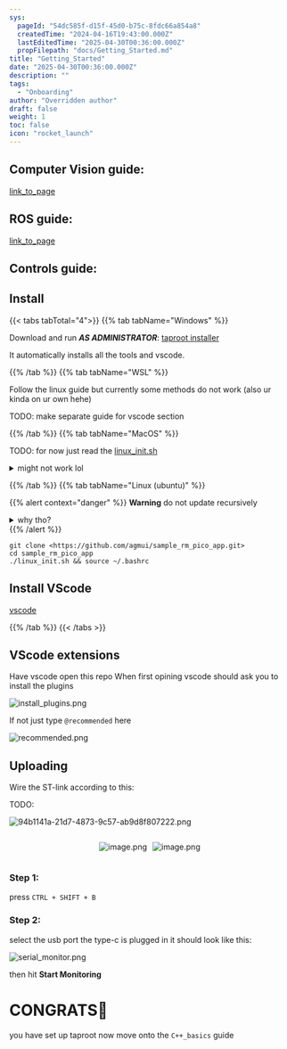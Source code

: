 ```yaml
---
sys:
  pageId: "54dc585f-d15f-45d0-b75c-8fdc66a854a8"
  createdTime: "2024-04-16T19:43:00.000Z"
  lastEditedTime: "2025-04-30T00:36:00.000Z"
  propFilepath: "docs/Getting_Started.md"
title: "Getting_Started"
date: "2025-04-30T00:36:00.000Z"
description: ""
tags:
  - "Onboarding"
author: "Overridden author"
draft: false
weight: 1
toc: false
icon: "rocket_launch"
---
```


## Computer Vision guide:

[link_to_page](86d45bc0-388b-4d26-8848-44f255f73d0e)

## ROS guide:

[link_to_page](3c76c1de-ec8f-46d6-8b0a-294005edc2d5)

## Controls guide:

## Install

{{< tabs tabTotal="4">}}
{{% tab tabName="Windows" %}}

Download and run _**AS ADMINISTRATOR**_: [taproot installer](https://github.com/Thornbots/TeachingFreshies/releases/tag/1.0)

It automatically installs all the tools and vscode.

{{% /tab %}}
{{% tab tabName="WSL" %}}

Follow the linux guide but currently some methods do not work (also ur kinda on ur own hehe)

TODO: make separate guide for vscode section

{{% /tab %}}
{{% tab tabName="MacOS" %}}

TODO: for now just read the [linux_init.sh](https://github.com/agmui/sample_rm_pico_app/blob/main/linux_init.sh)

<details>
<summary>might not work lol</summary>

`brew install libusb pkg-config`

Next install: [vscode](https://code.visualstudio.com/Download)

</details>

{{% /tab %}}
{{% tab tabName="Linux (ubuntu)" %}}

{{% alert context="danger" %}}
**Warning** do not update recursively
<details>
<summary>why tho?</summary>
There are some submodules that may go on for a while (like tinyusb) and I highly
recommend you don't need to get them.
If you want to see what submodules I update just look in `linux_init.sh`
</details>
{{% /alert %}}

```shell
git clone <https://github.com/agmui/sample_rm_pico_app.git>
cd sample_rm_pico_app
./linux_init.sh && source ~/.bashrc
```

## Install VScode

[vscode](https://code.visualstudio.com/Download)

{{% /tab %}}
{{< /tabs >}}

## VScode extensions

Have vscode open this repo
When first opining vscode should ask you to install the plugins

![install_plugins.png](https://prod-files-secure.s3.us-west-2.amazonaws.com/d518164a-d88e-44d1-a4ee-3adb3bd8bce0/89bd30f0-1825-4e77-867b-0a41ce370880/install_plugins.png?X-Amz-Algorithm=AWS4-HMAC-SHA256&X-Amz-Content-Sha256=UNSIGNED-PAYLOAD&X-Amz-Credential=ASIAZI2LB4665Q2JUKID%2F20250514%2Fus-west-2%2Fs3%2Faws4_request&X-Amz-Date=20250514T230648Z&X-Amz-Expires=3600&X-Amz-Security-Token=IQoJb3JpZ2luX2VjEGcaCXVzLXdlc3QtMiJHMEUCIDL2CuFr%2B%2BnlbvYWxD8PxRO79UFjCsYSey3NLSpdsTtzAiEAjsFciwYVXbG5hUqbxfzfh2vtUK%2BmMoq9uzo2aW54EDkq%2FwMIIBAAGgw2Mzc0MjMxODM4MDUiDGVdhznoJyGA%2Fpv%2BySrcAyfM%2FF%2BlpOy%2BHD3SoCTZ1ozTMMpwiZ%2F9fYvNGxtY04gfzC2ZKwulVk4r0v4NaHPvVYoaMKvIZQDIU9tG1FNk4O9JkG9mJj2U7Jzka%2BlKQpXDraf4drQgxm%2Bw0druL%2BLPzlfPZIo8%2B5BDggzU8FTloReghRuuVpBCw8Vkv%2Bd5aWtRIcprOlQwzm5ywNs7M8JmgPEmHhnuewGcu1VTqbHJ0y8z%2FhbtTHXsd8dRlGVAfRoZvABmEUgaaqEWvI7qvttlYPzvTSJUJjWYdB84drzgI%2Boj2oH%2BCJcn9JOi5Lb9wIFL8%2BS%2BIThSvYjf1QDiSdp9eIenjK%2FY8rqbvJgL6zyNFEAbASwriH6Nh0gozxyQzPPCpppKv%2B5m6PbVN6nXVwOqeWMGvLhUCk4hTYVbrihjp3XC%2FrZEght34Zi5uUUqtRO6a6l1HUIDYCtIPb027Gwgb727DaFNCfft3g%2BmoM4vkn9H8edn51MzpkInOdu16HUyH4a%2FxaCD66ypDzRRD%2Fdmic8pWwxMM8nZfXt1L7jzafLpjU%2FRgN4kahOrN9L6k2rLnXBO93h5LSG4YEPsDOzQ9gYGBlsZIXECGYNLepxD5tcdBtfBZl%2Bl%2FVm9RUTNF8B6GnESU%2BtX0JNrvNqFMIi7lMEGOqUBORUA0cJdY23jnarlMGQKmlRtAsQhMDlssdCl2SbqS4SChq7G1cjTUr3NBK6NhjYwOsU4YStzpanAQuROdZkhn3AybmlsZhIw6er4p61iiWuAZVPliqt3xYfc3blW5ixWqVs8KsJrL%2BH4Z2Vlh0kpeZG%2Fiv0MzJhNWQ8kLVWoUPCVv75R7H7pt2rFbmS%2FSre%2FZdQzEauyL5jlRRypo6GDfiaq3G2%2F&X-Amz-Signature=7882fbc070e5cbb407be18b5cc85197634a62275b14c1e7759637d7f5595d517&X-Amz-SignedHeaders=host&x-id=GetObject)

If not just type `@recommended` here  

![recommended.png](https://prod-files-secure.s3.us-west-2.amazonaws.com/d518164a-d88e-44d1-a4ee-3adb3bd8bce0/61e661e9-5d85-4dfc-be0d-8d2097a5e793/recommended.png?X-Amz-Algorithm=AWS4-HMAC-SHA256&X-Amz-Content-Sha256=UNSIGNED-PAYLOAD&X-Amz-Credential=ASIAZI2LB4665Q2JUKID%2F20250514%2Fus-west-2%2Fs3%2Faws4_request&X-Amz-Date=20250514T230648Z&X-Amz-Expires=3600&X-Amz-Security-Token=IQoJb3JpZ2luX2VjEGcaCXVzLXdlc3QtMiJHMEUCIDL2CuFr%2B%2BnlbvYWxD8PxRO79UFjCsYSey3NLSpdsTtzAiEAjsFciwYVXbG5hUqbxfzfh2vtUK%2BmMoq9uzo2aW54EDkq%2FwMIIBAAGgw2Mzc0MjMxODM4MDUiDGVdhznoJyGA%2Fpv%2BySrcAyfM%2FF%2BlpOy%2BHD3SoCTZ1ozTMMpwiZ%2F9fYvNGxtY04gfzC2ZKwulVk4r0v4NaHPvVYoaMKvIZQDIU9tG1FNk4O9JkG9mJj2U7Jzka%2BlKQpXDraf4drQgxm%2Bw0druL%2BLPzlfPZIo8%2B5BDggzU8FTloReghRuuVpBCw8Vkv%2Bd5aWtRIcprOlQwzm5ywNs7M8JmgPEmHhnuewGcu1VTqbHJ0y8z%2FhbtTHXsd8dRlGVAfRoZvABmEUgaaqEWvI7qvttlYPzvTSJUJjWYdB84drzgI%2Boj2oH%2BCJcn9JOi5Lb9wIFL8%2BS%2BIThSvYjf1QDiSdp9eIenjK%2FY8rqbvJgL6zyNFEAbASwriH6Nh0gozxyQzPPCpppKv%2B5m6PbVN6nXVwOqeWMGvLhUCk4hTYVbrihjp3XC%2FrZEght34Zi5uUUqtRO6a6l1HUIDYCtIPb027Gwgb727DaFNCfft3g%2BmoM4vkn9H8edn51MzpkInOdu16HUyH4a%2FxaCD66ypDzRRD%2Fdmic8pWwxMM8nZfXt1L7jzafLpjU%2FRgN4kahOrN9L6k2rLnXBO93h5LSG4YEPsDOzQ9gYGBlsZIXECGYNLepxD5tcdBtfBZl%2Bl%2FVm9RUTNF8B6GnESU%2BtX0JNrvNqFMIi7lMEGOqUBORUA0cJdY23jnarlMGQKmlRtAsQhMDlssdCl2SbqS4SChq7G1cjTUr3NBK6NhjYwOsU4YStzpanAQuROdZkhn3AybmlsZhIw6er4p61iiWuAZVPliqt3xYfc3blW5ixWqVs8KsJrL%2BH4Z2Vlh0kpeZG%2Fiv0MzJhNWQ8kLVWoUPCVv75R7H7pt2rFbmS%2FSre%2FZdQzEauyL5jlRRypo6GDfiaq3G2%2F&X-Amz-Signature=c31b50acdddd8fa71efaee411e97490dbb0d6783a781f3b3c940148ecedb899f&X-Amz-SignedHeaders=host&x-id=GetObject)

## Uploading

Wire the ST-link according to this:

TODO:

![94b1141a-21d7-4873-9c57-ab9d8f807222.png](https://prod-files-secure.s3.us-west-2.amazonaws.com/d518164a-d88e-44d1-a4ee-3adb3bd8bce0/e5fad17d-ab82-4300-9f4c-505ab4b1202c/94b1141a-21d7-4873-9c57-ab9d8f807222.png?X-Amz-Algorithm=AWS4-HMAC-SHA256&X-Amz-Content-Sha256=UNSIGNED-PAYLOAD&X-Amz-Credential=ASIAZI2LB4665Q2JUKID%2F20250514%2Fus-west-2%2Fs3%2Faws4_request&X-Amz-Date=20250514T230648Z&X-Amz-Expires=3600&X-Amz-Security-Token=IQoJb3JpZ2luX2VjEGcaCXVzLXdlc3QtMiJHMEUCIDL2CuFr%2B%2BnlbvYWxD8PxRO79UFjCsYSey3NLSpdsTtzAiEAjsFciwYVXbG5hUqbxfzfh2vtUK%2BmMoq9uzo2aW54EDkq%2FwMIIBAAGgw2Mzc0MjMxODM4MDUiDGVdhznoJyGA%2Fpv%2BySrcAyfM%2FF%2BlpOy%2BHD3SoCTZ1ozTMMpwiZ%2F9fYvNGxtY04gfzC2ZKwulVk4r0v4NaHPvVYoaMKvIZQDIU9tG1FNk4O9JkG9mJj2U7Jzka%2BlKQpXDraf4drQgxm%2Bw0druL%2BLPzlfPZIo8%2B5BDggzU8FTloReghRuuVpBCw8Vkv%2Bd5aWtRIcprOlQwzm5ywNs7M8JmgPEmHhnuewGcu1VTqbHJ0y8z%2FhbtTHXsd8dRlGVAfRoZvABmEUgaaqEWvI7qvttlYPzvTSJUJjWYdB84drzgI%2Boj2oH%2BCJcn9JOi5Lb9wIFL8%2BS%2BIThSvYjf1QDiSdp9eIenjK%2FY8rqbvJgL6zyNFEAbASwriH6Nh0gozxyQzPPCpppKv%2B5m6PbVN6nXVwOqeWMGvLhUCk4hTYVbrihjp3XC%2FrZEght34Zi5uUUqtRO6a6l1HUIDYCtIPb027Gwgb727DaFNCfft3g%2BmoM4vkn9H8edn51MzpkInOdu16HUyH4a%2FxaCD66ypDzRRD%2Fdmic8pWwxMM8nZfXt1L7jzafLpjU%2FRgN4kahOrN9L6k2rLnXBO93h5LSG4YEPsDOzQ9gYGBlsZIXECGYNLepxD5tcdBtfBZl%2Bl%2FVm9RUTNF8B6GnESU%2BtX0JNrvNqFMIi7lMEGOqUBORUA0cJdY23jnarlMGQKmlRtAsQhMDlssdCl2SbqS4SChq7G1cjTUr3NBK6NhjYwOsU4YStzpanAQuROdZkhn3AybmlsZhIw6er4p61iiWuAZVPliqt3xYfc3blW5ixWqVs8KsJrL%2BH4Z2Vlh0kpeZG%2Fiv0MzJhNWQ8kLVWoUPCVv75R7H7pt2rFbmS%2FSre%2FZdQzEauyL5jlRRypo6GDfiaq3G2%2F&X-Amz-Signature=730af19eca758ae8a966af6c733777f41eb0ace38cf24942bc99a3702fcf3ce3&X-Amz-SignedHeaders=host&x-id=GetObject)

<div style="display: flex;flex-direction: row; column-gap:10px; max-width: 630px;justify-content: center;">
<div>

![image.png](https://prod-files-secure.s3.us-west-2.amazonaws.com/d518164a-d88e-44d1-a4ee-3adb3bd8bce0/210ecb78-1116-4d7b-b9b7-2292f66fa2c2/image.png?X-Amz-Algorithm=AWS4-HMAC-SHA256&X-Amz-Content-Sha256=UNSIGNED-PAYLOAD&X-Amz-Credential=ASIAZI2LB4666GCL6KII%2F20250514%2Fus-west-2%2Fs3%2Faws4_request&X-Amz-Date=20250514T230651Z&X-Amz-Expires=3600&X-Amz-Security-Token=IQoJb3JpZ2luX2VjEGcaCXVzLXdlc3QtMiJHMEUCIQCsRbnJhM3vknX84HYkmvzkzdMLK7zLG1sSVdTS%2FS0IVQIgTEXF4Fa25ji288vnQbJ6wVcMdzLffSvG4s%2Fz1rL%2FcZMq%2FwMIIBAAGgw2Mzc0MjMxODM4MDUiDOc%2BZtIvdiqOi7pTyCrcAzZjG8ycPYC8PWAYfamjUa6GICuKO6Vmdl8VF%2FvClPqGM7UsX7Mf01heWWb57PFh1gCz8BIJf9YhpdajSFbeSUxwte9Xrnnk8XtZYvOFMxekSeyCbxZ821%2FYqaH9WXznrRSHIg7m2x2h3RGg5PM1qqqym7Y%2FLJNALEbNBYKKtHzPCPbilcYiYB%2BAI69%2FyfJx09Qzf2g3q6SAwIhirW8HQjjU7x4WfKUHHQFtFLLor%2BG4l1XUPpeMsIFfoHfa9JUd2FbZ4CLiEYPHMB%2BkAomUkLvA%2BwF3sbLXw8wKM5z4QK7LfP7Nl8r90EZtlPJI8WKmPmgvbyGo1v%2BSrGu78Sdky1vp8KHYTCO4RRarEwbYIJW63Zo%2FgRH7IQ1LAgU63Q9lv6%2B5KkBVHVX9pK3K1dj9LnmXlXzjqQeG4sNMdnWJgkIehCWTkhem%2FXmwLBPFWVBxe%2B9YvieNBxMz%2B4q6xw%2FsJRpokQ9Jg3hes77ZtZXFXLjHAAEaaVNo%2BMIl0X4%2BmKycYW7E8gP1eowJOD%2BKL5F8rqoRr3ogMjzoZp6MUTM11cTLoWT%2Fo6JLVi9oA4jt3peDYzDxXbaydj9ysazCwSUALGGJ3R%2FwZMi5TpVeoOXbiGCsYB7BKWIVmOL%2BMiDPMJ%2FAlMEGOqUBATvwoKXm3PSKWFNbRe4bMDwsVTOs3QgfGXzFA%2FcsEZ0y%2B4U2DZZsieQ03FL9AglhRY%2Bj%2FgmzhVaDAv9iYcaEINYnQGHEFRUfIRqqNqmdjZnpAOM18KqZ%2Bd%2FlncSHB6rvMZjyKLHgxGCRJ%2FhaAwfkeEcCffUN4IKEukg%2FGomIXY54p9lLwzDoBsXYiPdh2oemwzjScVHfGGCEdnrV%2B50vg16J6Cmb&X-Amz-Signature=5aefd650e1275c8c93e2cfd356294ebbf72cf4b64e8a4ee3764ef4a394ac28d9&X-Amz-SignedHeaders=host&x-id=GetObject)

</div>
<div>

![image.png](https://prod-files-secure.s3.us-west-2.amazonaws.com/d518164a-d88e-44d1-a4ee-3adb3bd8bce0/33a0fd0f-8ca6-4a86-8e09-26e95ded1fff/image.png?X-Amz-Algorithm=AWS4-HMAC-SHA256&X-Amz-Content-Sha256=UNSIGNED-PAYLOAD&X-Amz-Credential=ASIAZI2LB4666WPQ3RNU%2F20250514%2Fus-west-2%2Fs3%2Faws4_request&X-Amz-Date=20250514T230651Z&X-Amz-Expires=3600&X-Amz-Security-Token=IQoJb3JpZ2luX2VjEGcaCXVzLXdlc3QtMiJIMEYCIQCuAwo1YM71Q58VpZ%2Fnml3qR4rIWt%2BBR%2B8LtwLZptyMygIhAI6JUE1yyYJtsIZL6xCaoRqIUTyNIvTGRIi8Om4cyyUUKv8DCCAQABoMNjM3NDIzMTgzODA1IgzENR4S9XXjfWP9hjsq3AN0cyaNdhB3Z4KTxDYSO4pahOnp39r9XfGjZSUfi62TX0by5xnltzbLut7I0sNuss3NLPku6AQl94ALaHlwt3d9JNSFyC%2FTrzquKJl2QKXRFcEbMIsYL0zgsXbzRyu9u0kgN38brxLeiGYzisuu%2F2hEi%2FhIg4JQ7SzZ8fTRdp6%2Bl6VyVhLI72NzxypA0E3qwRZvclpDX0rsd8KgDfE5uUiw9OTmdFgBW7gI%2Bpl12Ewi3jnh9F1f1lECd7MAmLr2qagGktPF5G%2F0Okk6nmka%2BGwGbUC9DdJAwA%2BxOW8PamjKKqICLKY8RB7UHmor2XXtdngJ%2BqK%2Fxsw%2BIW3QcJj4SpU%2Bl0S41OYK09yczHfAbYOptwy5Icl8ZtpBhvVC5gdhMKf0%2Fc7cYioVzGZm2%2FjxuK4Vg27M7rJlzm74vvvWaG3T8qxd7W6KBbKjy4LIUS1MAB%2FVZV5HtKwz3nJmBp%2BJ7XqYc2CwDweoavE5QIDgJaeeTPgcEwHXbLMXoRK3jzqjzDuP4ep8Vq5bzdIfw9urwMWE2%2BC5m4lQzrWiXCdWFFABWP%2FEOqi%2B0GgGDkKPewQGvpEVqXRwCzYDOjhxADPwT%2F5rRAgbwq8CRfkrJzY3%2BRPty%2Fy1cEGhzjSr91blwzCVupTBBjqkAQSGJm7osO%2FL124p5oh2BqS%2Bzm0kYieN7dO65%2Bj38pfvDjoA0iHkgTCt7GnvM2G0KpgOSDMtYVQpC46%2BhBNtm%2FjN1IK82UYp3sffvqXq7MAoG2eVyVJKujrlWFTYVRwJirEcwb7CZ5Oj0vAQolI3ZgTK6trOEXrmvug9t1USM9XVyJK0XgiV%2FF0macuSz8Fc9UUEx2Puog7Oc%2BlOLzKpR%2BUdcZzI&X-Amz-Signature=201e203d0d2fc9c29320eeda6849b17615293d55aac70b8e5d0e2bdc7ebfebe7&X-Amz-SignedHeaders=host&x-id=GetObject)

</div>
</div>

### Step 1:

press `CTRL + SHIFT + B`

### Step 2:

select the usb port the type-c is plugged in it should look like this:

![serial_monitor.png](https://prod-files-secure.s3.us-west-2.amazonaws.com/d518164a-d88e-44d1-a4ee-3adb3bd8bce0/f03f4774-05d4-4393-b6a0-d5efb6d315ab/serial_monitor.png?X-Amz-Algorithm=AWS4-HMAC-SHA256&X-Amz-Content-Sha256=UNSIGNED-PAYLOAD&X-Amz-Credential=ASIAZI2LB4665Q2JUKID%2F20250514%2Fus-west-2%2Fs3%2Faws4_request&X-Amz-Date=20250514T230648Z&X-Amz-Expires=3600&X-Amz-Security-Token=IQoJb3JpZ2luX2VjEGcaCXVzLXdlc3QtMiJHMEUCIDL2CuFr%2B%2BnlbvYWxD8PxRO79UFjCsYSey3NLSpdsTtzAiEAjsFciwYVXbG5hUqbxfzfh2vtUK%2BmMoq9uzo2aW54EDkq%2FwMIIBAAGgw2Mzc0MjMxODM4MDUiDGVdhznoJyGA%2Fpv%2BySrcAyfM%2FF%2BlpOy%2BHD3SoCTZ1ozTMMpwiZ%2F9fYvNGxtY04gfzC2ZKwulVk4r0v4NaHPvVYoaMKvIZQDIU9tG1FNk4O9JkG9mJj2U7Jzka%2BlKQpXDraf4drQgxm%2Bw0druL%2BLPzlfPZIo8%2B5BDggzU8FTloReghRuuVpBCw8Vkv%2Bd5aWtRIcprOlQwzm5ywNs7M8JmgPEmHhnuewGcu1VTqbHJ0y8z%2FhbtTHXsd8dRlGVAfRoZvABmEUgaaqEWvI7qvttlYPzvTSJUJjWYdB84drzgI%2Boj2oH%2BCJcn9JOi5Lb9wIFL8%2BS%2BIThSvYjf1QDiSdp9eIenjK%2FY8rqbvJgL6zyNFEAbASwriH6Nh0gozxyQzPPCpppKv%2B5m6PbVN6nXVwOqeWMGvLhUCk4hTYVbrihjp3XC%2FrZEght34Zi5uUUqtRO6a6l1HUIDYCtIPb027Gwgb727DaFNCfft3g%2BmoM4vkn9H8edn51MzpkInOdu16HUyH4a%2FxaCD66ypDzRRD%2Fdmic8pWwxMM8nZfXt1L7jzafLpjU%2FRgN4kahOrN9L6k2rLnXBO93h5LSG4YEPsDOzQ9gYGBlsZIXECGYNLepxD5tcdBtfBZl%2Bl%2FVm9RUTNF8B6GnESU%2BtX0JNrvNqFMIi7lMEGOqUBORUA0cJdY23jnarlMGQKmlRtAsQhMDlssdCl2SbqS4SChq7G1cjTUr3NBK6NhjYwOsU4YStzpanAQuROdZkhn3AybmlsZhIw6er4p61iiWuAZVPliqt3xYfc3blW5ixWqVs8KsJrL%2BH4Z2Vlh0kpeZG%2Fiv0MzJhNWQ8kLVWoUPCVv75R7H7pt2rFbmS%2FSre%2FZdQzEauyL5jlRRypo6GDfiaq3G2%2F&X-Amz-Signature=c8d6eb707e6a255fbbd3df2f03954f5e9146ad0c6fdfbb34fb8bc9bf9059cef5&X-Amz-SignedHeaders=host&x-id=GetObject)

then hit **Start Monitoring**

# CONGRATS🎉

you have set up taproot now move onto the `C++_basics` guide
